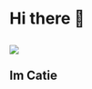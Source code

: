 
# Hi there 👋
## <h2><img src="https://scontent.fmci1-3.fna.fbcdn.net/v/t39.30808-6/426636531_1881579145591204_6355459838283051323_n.jpg?_nc_cat=105&ccb=1-7&_nc_sid=efb6e6&_nc_ohc=4WDD61fI27gAX-3-Yca&_nc_ht=scontent.fmci1-3.fna&oh=00_AfCn6o3Mt5PDoKNUlnN0Lbfys1tvOFPRoHGHKmO0Fc8qHQ&oe=65DA2464"><br><br>Im Catie</h2>


<!--
**catietdcollins/catietdcollins** is a ✨ _spe"cial_ ✨ repository because its `README.md` (this file) appears on your GitHub profile.

Here are some ideas to get you started:

- 🔭<img src="https://avatars.githubusercontent.com/u/128995334?v=4">
 I’m currently working on ...
- 🌱 I’m currently learning ...
- 👯 I’m looking to collaborate on ...
- 🤔 I’m looking for help with ...
- 💬 Ask me about ...
- 📫 How to reach me: ...
- 😄 Pronouns: ...
- ⚡ Fun fact: ...
-->
